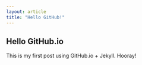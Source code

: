 ```yaml
---
layout: article
title: "Hello GitHub!"
---
```



## Hello GitHub.io

This is my first post using GitHub.io + Jekyll.  Hooray!